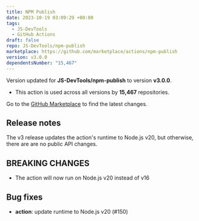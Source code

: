 ```yaml
---
title: NPM Publish
date: 2023-10-19 03:09:29 +00:00
tags:
  - JS-DevTools
  - GitHub Actions
draft: false
repo: JS-DevTools/npm-publish
marketplace: https://github.com/marketplace/actions/npm-publish
version: v3.0.0
dependentsNumber: "15,467"
---
```



Version updated for **JS-DevTools/npm-publish** to version **v3.0.0**.
- This action is used across all versions by **15,467** repositories.

Go to the [GitHub Marketplace](https://github.com/marketplace/actions/npm-publish) to find the latest changes.

## Release notes

The v3 release updates the action's runtime to Node.js v20, but otherwise, there are are no public API changes.

## BREAKING CHANGES

- The action will now run on Node.js v20 instead of v16

## Bug fixes

- **action**: update runtime to Node.js v20 (#150)
